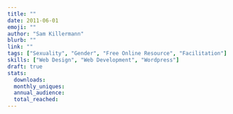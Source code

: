 ```yaml
---
title: ""
date: 2011-06-01
emoji: ""
author: "Sam Killermann"
blurb: ""
link: ""
tags: ["Sexuality", "Gender", "Free Online Resource", "Facilitation"]
skills: ["Web Design", "Web Development", "Wordpress"]
draft: true
stats:
  downloads:
  monthly_uniques:
  annual_audience:
  total_reached:
---
```

